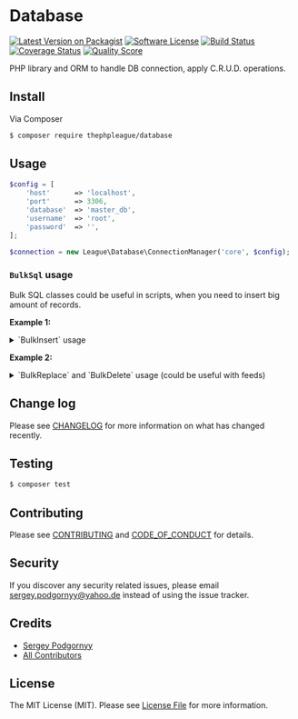# Database

[![Latest Version on Packagist][ico-version]][link-packagist]
[![Software License][ico-license]](LICENSE.md)
[![Build Status][ico-travis]][link-travis]
[![Coverage Status][ico-scrutinizer]][link-scrutinizer]
[![Quality Score][ico-code-quality]][link-code-quality]
<!-- [![Total Downloads][ico-downloads]][link-downloads] -->

PHP library and ORM to handle DB connection, apply C.R.U.D. operations.

## Install

Via Composer

``` bash
$ composer require thephpleague/database
```

## Usage

``` php
$config = [
    'host'      => 'localhost',
    'port'      => 3306,
    'database'  => 'master_db',
    'username'  => 'root',
    'password'  => '',
];

$connection = new League\Database\ConnectionManager('core', $config);
```

### `BulkSql` usage

Bulk SQL classes could be useful in scripts, when you need to insert big amount of records.

**Example 1:**

<details>
    <summary>`BulkInsert` usage</summary>
    
``` php
use League\Database\BulkSql\BulkInsert;

$db = $connection->getMasterConnection();

$bulkInsert = new BulkInsert($db, 'users');
$bulkInsert
    ->setItemsPerQuery(50)
    ->useIgnore()
    ->disableIndexes();

try {
    $db->beginTransaction();
    
    foreach ($users as $user) {
        $bulkInsert->add($user);
    }
    
    $bulkInsert->finish();
    $affectedCount = $bulkInsert->getAffectedCount();
    
    $db->commit();
} catch (\PDOException $e) {
    $db->rollBack();
}
```
</details>

**Example 2:**

<details>
    <summary>`BulkReplace` and `BulkDelete` usage (could be useful with feeds)</summary>
    
``` php
use League\Database\BulkSql\BulkReplace;
use League\Database\BulkSql\BulkDelete;

$db = $connection->getMasterConnection();

$bulkReplace = new BulkReplace($db, 'offers');
$bulkReplace->setItemsPerQuery(500);
$bulkDelete = new BulkDelete($db, 'offers');
$bulkDelete->setItemsPerQuery(1000);

try {
    $db->beginTransaction();
    
    foreach ($offers as $offer) {
        $flag = $offer['deltaStatus'] ?? null;
        
        switch ($delta) {
            case 'REMOVE':
                $bulkDelete->add(['id' => $data['id']]);
                break;
            case 'ADD':
                $bulkReplace->add($data);
                break;
            default:
                $logger->notice("Unsupported delta flag \"{$flag}\"";
        }
    }

    $bulkReplace->finish();
    $bulkDelete->finish();
    
    $db->commit();
    
    $insertsCount = $bulkReplace->getInsertedCount();
    $updatesCount = $bulkReplace->getReplacedCount();
    $deletesCount = $bulkDelete->getAffectedCount();
} catch (\PDOException $e) {
    $db->rollBack();
}
```
</details>

## Change log

Please see [CHANGELOG](docs/CHANGELOG.md) for more information on what has changed recently.

## Testing

``` bash
$ composer test
```

## Contributing

Please see [CONTRIBUTING](docs/CONTRIBUTING.md) and [CODE_OF_CONDUCT](docs/CODE_OF_CONDUCT.md) for details.

## Security

If you discover any security related issues, please email sergey.podgornyy@yahoo.de instead of using the issue tracker.

## Credits

- [Sergey Podgornyy][link-author]
- [All Contributors][link-contributors]

## License

The MIT License (MIT). Please see [License File](LICENSE.md) for more information.

[ico-version]: https://img.shields.io/packagist/v/thephpleague/database.svg?style=flat-square
[ico-license]: https://img.shields.io/badge/license-MIT-brightgreen.svg?style=flat-square
[ico-travis]: https://img.shields.io/travis/larapulse/database/master.svg?style=flat-square
[ico-scrutinizer]: https://img.shields.io/scrutinizer/coverage/g/larapulse/database.svg?style=flat-square
[ico-code-quality]: https://img.shields.io/scrutinizer/g/larapulse/database.svg?style=flat-square
[ico-downloads]: https://img.shields.io/packagist/dt/thephpleague/database.svg?style=flat-square

[link-packagist]: https://packagist.org/packages/thephpleague/database
[link-travis]: https://travis-ci.org/larapulse/database
[link-scrutinizer]: https://scrutinizer-ci.com/g/larapulse/database/code-structure
[link-code-quality]: https://scrutinizer-ci.com/g/larapulse/database
[link-downloads]: https://packagist.org/packages/thephpleague/database
[link-author]: https://github.com/SergeyPodgornyy
[link-contributors]: ../../contributors
